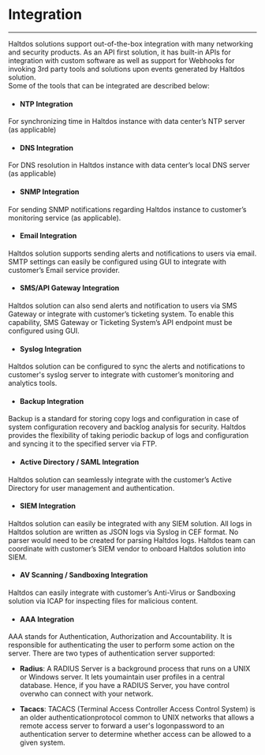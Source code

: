 # Integration
----

Haltdos solutions support out-of-the-box integration with many networking and security products. As an API first solution, it has built-in APIs for integration with custom software as well as support for Webhooks for invoking 3rd party tools and solutions upon events generated by Haltdos solution.  
Some of the tools that can be integrated are described below:

- #### NTP Integration
For synchronizing time in Haltdos instance with data center’s NTP server (as applicable)

- #### DNS Integration
For DNS resolution in Haltdos instance with data center’s local DNS server (as applicable)

- #### SNMP Integration
For sending SNMP notifications regarding Haltdos instance to customer’s monitoring service (as applicable).

- #### Email Integration
Haltdos solution supports sending alerts and notifications to users via email. SMTP settings can easily be configured using GUI to integrate with customer’s Email service provider.

- #### SMS/API Gateway Integration
Haltdos solution can also send alerts and notification to users via SMS Gateway or integrate with customer’s ticketing system. To enable this capability, SMS Gateway or Ticketing System’s API endpoint must be configured using GUI.

- #### Syslog Integration
Haltdos solution can be configured to sync the alerts and notifications to customer's syslog server to integrate with customer’s monitoring and analytics tools.

- #### Backup Integration
Backup is a standard for storing copy logs and configuration in case of system configuration recovery and backlog analysis for security. Haltdos provides the flexibility of taking periodic backup of logs and configuration and syncing it to the specified server via FTP.

- #### Active Directory / SAML Integration
Haltdos solution can seamlessly integrate with the customer’s Active Directory for user management and authentication.

- #### SIEM Integration
Haltdos solution can easily be integrated with any SIEM solution. All logs in Haltdos solution are written as JSON logs via Syslog in CEF format. No parser would need to be created for parsing Haltdos logs. Haltdos team can coordinate with customer’s SIEM vendor to onboard Haltdos solution into SIEM.

- #### AV Scanning / Sandboxing Integration
Haltdos can easily integrate with customer’s Anti-Virus or Sandboxing solution via ICAP for inspecting files for malicious content.

- #### AAA Integration
AAA stands for Authentication, Authorization and Accountability. It is responsible for authenticating the user to perform some action on the server. There are two types of authentication server supported:

- **Radius**: A RADIUS Server is a background process that runs on a UNIX or Windows server. It lets youmaintain user profiles in a central database. Hence, if you have a RADIUS Server, you have control overwho can connect with your network.

- **Tacacs**: TACACS (Terminal Access Controller Access Control System) is an older authenticationprotocol common to UNIX networks that allows a remote access server to forward a user's logonpassword to an authentication server to determine whether access can be allowed to a given system.